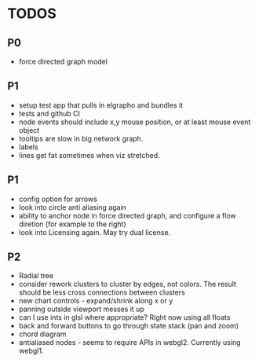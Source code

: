 # TODOS

## P0
* force directed graph model

## P1
* setup test app that pulls in elgrapho and bundles it
* tests and github CI
* node events should include x,y mouse position, or at least mouse event object
* tooltips are slow in big network graph.
* labels
* lines get fat sometimes when viz stretched.

## P1
* config option for arrows
* look into circle anti aliasing again
* ability to anchor node in force directed graph, and configure a flow diretion (for example to the right)
* look into Licensing again.  May try dual license. 

## P2
* Radial tree
* consider rework clusters to cluster by edges, not colors.  The result should be less cross connections between clusters
* new chart controls - expand/shrink along x or y
* panning outside viewport messes it up
* can I use ints in glsl where appropriate? Right now using all floats
* back and forward buttons to go through state stack (pan and zoom)
* chord diagram
* antialiased nodes - seems to require APIs in webgl2.  Currently using webgl1.